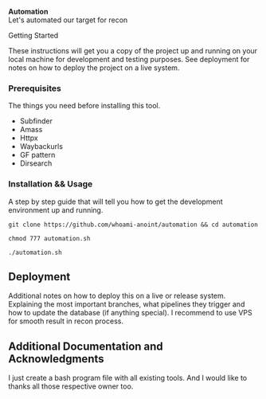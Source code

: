 **Automation**
<br>
Let's automated our target for recon 

Getting Started

These instructions will get you a copy of the project up and running on your local machine for development and testing purposes. See deployment for notes on how to deploy the project on a live system.

### Prerequisites

The things you need before installing this tool.

* Subfinder
* Amass
* Httpx
* Waybackurls
* GF pattern
* Dirsearch

### Installation && Usage

A step by step guide that will tell you how to get the development environment up and running.

```
git clone https://github.com/whoami-anoint/automation && cd automation
```
```
chmod 777 automation.sh
```
```./automation.sh ```

## Deployment

Additional notes on how to deploy this on a live or release system. Explaining the most important branches, what pipelines they trigger and how to update the database (if anything special).
I recommend to use VPS for smooth result in recon process.




## Additional Documentation and Acknowledgments
I just create a bash program file with all existing tools. And I would like to thanks all those respective owner too.
